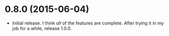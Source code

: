 # 0.8.0 (2015-06-04)

- Initial release. I think *all* of the features are complete. After trying it in my job for a while, release 1.0.0.
